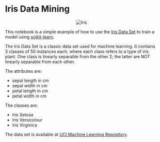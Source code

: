 # Iris Data Mining

<p align="center">
  <img src="https://gadictos.com/wp-content/uploads/2019/03/iris-machinelearning.png" alt="Iris" style="max-height: 256px; margin: 0 auto;" />
</p>

This notebook is a simple example of how to use the [Iris Data Set](https://en.wikipedia.org/wiki/Iris_flower_data_set) to train a model using [scikit-learn](http://scikit-learn.org/stable/).

The Iris Data Set is a classic data set used for machine learning. It contains 3 classes of 50 instances each, where each class refers to a type of iris plant. One class is linearly separable from the other 2; the latter are NOT linearly separable from each other.

The attributes are:
- sepal length in cm
- sepal width in cm
- petal length in cm
- petal width in cm
  
The classes are:
- Iris Setosa
- Iris Versicolour
- Iris Virginica
  
The data set is available at [UCI Machine Learning Repository](https://archive.ics.uci.edu/ml/datasets/Iris).
